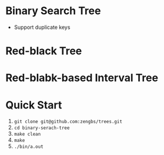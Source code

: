 # Binary Search Tree
* Support duplicate keys
# Red-black Tree
# Red-blabk-based Interval Tree
# Quick Start
1. `git clone git@github.com:zengbs/trees.git`
2. `cd binary-serach-tree`
3. `make clean`
4. `make`
5. `./bin/a.out`
